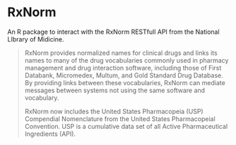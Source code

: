 # RxNorm
An R package to interact with the RxNorm RESTfull API from the National LIbrary of
Midicine.


> RxNorm provides normalized names for clinical drugs and links its names to
> many of the drug vocabularies commonly used in pharmacy management and drug
> interaction software, including those of First Databank, Micromedex, Multum,
> and Gold Standard Drug Database. By providing links between these
> vocabularies, RxNorm can mediate messages between systems not using the same
> software and vocabulary.
>
> RxNorm now includes the United States Pharmacopeia (USP) Compendial
> Nomenclature from the United States Pharmacopeial Convention. USP is a
> cumulative data set of all Active Pharmaceutical Ingredients (API).
